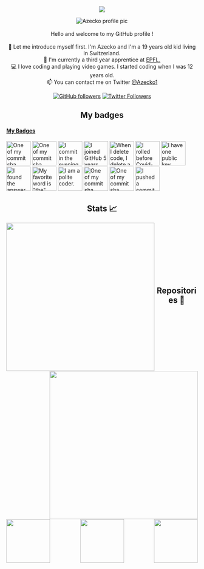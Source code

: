   <div align="center">
    <img src="https://capsule-render.vercel.app/api?type=waving&color=gradient&customColorList=12&height=120&section=header&text=Azecko&fontSize=32&animation=fadeIn&fontAlignY=30&descSize=12&descAlignY=46&descAlign=54.5&desc=Coding%20is%20cool,%20somehow.">
  </div>
  
  <!-- <h1 align="center">
    <img src="https://readme-typing-svg.herokuapp.com?color=%2336BCF7&size=27&center=true&vCenter=true&lines=Welcome+!;I'm+Azecko;And+here+is+my+GitHub+!">
  </h1> -->

  <p align="center">
    <img src="https://images.weserv.nl/?url=avatars.githubusercontent.com/u/30987143?v=4&h=300&w=300&fit=cover&mask=circle&maxage=7d" alt="Azecko profile pic"/>       <br><br>
    Hello and welcome to my GitHub profile !
    <br>
    <br>
    🥷 Let me introduce myself first. I'm Azecko and I'm a 19 years old kid living in Switzerland.<br>
    📖 I'm currently a third year apprentice at <a href="https://www.epfl.ch/en/" target="_blank">EPFL.</a><br>  
    💻 I love coding and playing video games. I started coding when I was 12 years old.<br>
    📫 You can contact me on Twitter <a href="https://twitter.com/Azecko1" target="_blank">@Azecko1</a>
  </p>
  <p align="center">
    <a href="https://github.com/Azecko"><img alt="GitHub followers" src="https://img.shields.io/github/followers/Azecko?label=Follow%20me%20on%20github&style=social"></a>
    <a href="https://twitter.com/Azecko1"><img alt="Twitter Followers" src="https://img.shields.io/twitter/follow/Azecko1?label=follow%20me%20on%20twitter&style=social"></a>
  </p>

  <h2 align="center">My badges</h2>
  <!-- my-badges start -->
<h4><a href="https://github.com/my-badges/my-badges">My Badges</a></h4>

<a href="my-badges/a-commit.md"><img src="https://github.com/my-badges/my-badges/blob/master/src/all-badges/abc-commit/a-commit.png?raw=true" alt="One of my commit sha starts with &quot;a&quot;." title="One of my commit sha starts with &quot;a&quot;." width="64"></a>
<a href="my-badges/ab-commit.md"><img src="https://github.com/my-badges/my-badges/blob/master/src/all-badges/abc-commit/ab-commit.png?raw=true" alt="One of my commit sha starts with &quot;ab&quot;." title="One of my commit sha starts with &quot;ab&quot;." width="64"></a>
<a href="my-badges/evening-commits.md"><img src="https://github.com/my-badges/my-badges/blob/master/src/all-badges/time-of-commit/evening-commits.png?raw=true" alt="I commit in the evening." title="I commit in the evening." width="64"></a>
<a href="my-badges/github-anniversary-5.md"><img src="https://github.com/my-badges/my-badges/blob/master/src/all-badges/github-anniversary/github-anniversary-5.png?raw=true" alt="I joined GitHub 5 years ago." title="I joined GitHub 5 years ago." width="64"></a>
<a href="my-badges/mass-delete-commit.md"><img src="https://github.com/my-badges/my-badges/blob/master/src/all-badges/mass-delete-commit/mass-delete-commit.png?raw=true" alt="When I delete code, I delete a lot." title="When I delete code, I delete a lot." width="64"></a>
<a href="my-badges/covid-19.md"><img src="https://github.com/my-badges/my-badges/blob/master/src/all-badges/covid-19/covid-19.png?raw=true" alt="I rolled before Covid-19: Survivor of the Great TP Shortage" title="I rolled before Covid-19: Survivor of the Great TP Shortage" width="64"></a>
<a href="my-badges/public-keys-1.md"><img src="https://github.com/my-badges/my-badges/blob/master/src/all-badges/public-keys/public-keys-1.png?raw=true" alt="I have one public key" title="I have one public key" width="64"></a>
<a href="my-badges/the-ultimate-question.md"><img src="https://github.com/my-badges/my-badges/blob/master/src/all-badges/the-ultimate-question/the-ultimate-question.png?raw=true" alt="I found the answer to the ultimate question of life, the universe, and everything!" title="I found the answer to the ultimate question of life, the universe, and everything!" width="64"></a>
<a href="my-badges/favorite-word.md"><img src="https://github.com/my-badges/my-badges/blob/master/src/all-badges/favorite-word/favorite-word.png?raw=true" alt="My favorite word is &quot;the&quot;." title="My favorite word is &quot;the&quot;." width="64"></a>
<a href="my-badges/polite-coder.md"><img src="https://github.com/my-badges/my-badges/blob/master/src/all-badges/polite-coder/polite-coder.png?raw=true" alt="I am a polite coder." title="I am a polite coder." width="64"></a>
<a href="my-badges/abc-commit.md"><img src="https://github.com/my-badges/my-badges/blob/master/src/all-badges/abc-commit/abc-commit.png?raw=true" alt="One of my commit sha starts with &quot;abc&quot;." title="One of my commit sha starts with &quot;abc&quot;." width="64"></a>
<a href="my-badges/abcd-commit.md"><img src="https://github.com/my-badges/my-badges/blob/master/src/all-badges/abc-commit/abcd-commit.png?raw=true" alt="One of my commit sha starts with &quot;abcd&quot;." title="One of my commit sha starts with &quot;abcd&quot;." width="64"></a>
<a href="my-badges/dead-commit.md"><img src="https://github.com/my-badges/my-badges/blob/master/src/all-badges/dead-commit/dead-commit.png?raw=true" alt="I pushed a commit with &quot;dead&quot; 76 times." title="I pushed a commit with &quot;dead&quot; 76 times." width="64"></a>
<!-- my-badges end -->

  <h2 align="center">Stats 📈</h2>
  <div align="center">
    <img align="left" width=390 src="https://github-readme-streak-stats.herokuapp.com/?user=Azecko&theme=react&border=61dafb"/>
    <img align="right" width=390 src="https://github-readme-stats.vercel.app/api?username=Azecko&show_icons=true&theme=react&border_color=61dafb"/>
  </div>
  <br><br><br><br><br><br><br><br>

  <h2 align="center">Repositories 📂</h2>
    <div width="100%" align="center">
      <a align="left" href="https://github.com/Azecko/botonews-1" title="Botonews"><img align="left" height="115" src="https://github-readme-stats.vercel.app/api/pin/?username=Azecko&repo=botonews-1&theme=react&border_color=61dafb&border_radius=10"></a>
      <a align="right" href="https://github.com/Azecko/Kata-APOD" title="Kata-APOD"><img align="right" height="115" src="https://github-readme-stats.vercel.app/api/pin/?username=Azecko&repo=Kata-APOD&theme=react&border_color=61dafb&border_radius=10"></a>
    </div>
    <br><br><br><br><br><br>
    <div width="100%" align="center">
      <a align="center" href="https://github.com/Azecko/jdt-generator" title="jdt-generator"><img align="center" height="115" src="https://github-readme-stats.vercel.app/api/pin/?username=Azecko&repo=jdt-generator&theme=react&border_color=61dafb&border_radius=10"></a>
</div>
